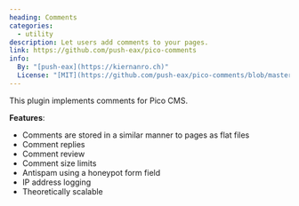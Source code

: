 ```yaml
---
heading: Comments
categories:
  - utility
description: Let users add comments to your pages.
link: https://github.com/push-eax/pico-comments
info:
  By: "[push-eax](https://kiernanro.ch)"
  License: "[MIT](https://github.com/push-eax/pico-comments/blob/master/LICENSE)"
---
```


This plugin implements comments for Pico CMS.

**Features**:
- Comments are stored in a similar manner to pages as flat files
- Comment replies
- Comment review
- Comment size limits
- Antispam using a honeypot form field
- IP address logging
- Theoretically scalable
